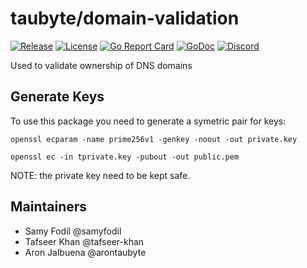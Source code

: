 # taubyte/domain-validation

[![Release](https://img.shields.io/github/release/taubyte/domain-validation.svg)](https://github.com/taubyte/domain-validation/releases)
[![License](https://img.shields.io/github/license/taubyte/domain-validation)](LICENSE)
[![Go Report Card](https://goreportcard.com/badge/taubyte/domain-validation)](https://goreportcard.com/report/taubyte/domain-validation)
[![GoDoc](https://godoc.org/github.com/taubyte/domain-validation?status.svg)](https://pkg.go.dev/github.com/taubyte/domain-validation)
[![Discord](https://img.shields.io/discord/973677117722202152?color=%235865f2&label=discord)](https://tau.link/discord)

Used to validate ownership of DNS domains

## Generate Keys
To use this package you need to generate a symetric pair for keys:

```
openssl ecparam -name prime256v1 -genkey -noout -out private.key
```
```
openssl ec -in tprivate.key -pubout -out public.pem
```

NOTE: the private key need to be kept safe.


## Maintainers
 - Samy Fodil @samyfodil
 - Tafseer Khan @tafseer-khan
 - Aron Jalbuena @arontaubyte
